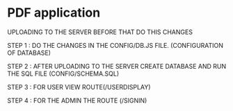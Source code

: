 # PDF application
 
 UPLOADING TO THE SERVER BEFORE THAT DO THIS CHANGES
 
STEP 1 : DO THE CHANGES IN THE CONFIG/DB.JS FILE. (CONFIGURATION OF DATABASE)

STEP 2 : AFTER UPLOADING TO THE SERVER CREATE DATABASE AND RUN THE SQL FILE (CONFIG/SCHEMA.SQL) 

STEP 3 : FOR USER VIEW ROUTE(/USERDISPLAY)

STEP 4 : FOR THE ADMIN THE ROUTE (/SIGNIN)
